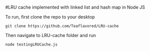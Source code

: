 #LRU cache implemented with linked list and hash map in Node JS

To run, first clone the repo to your desktop
````
git clone https://github.com/Teaflavored/LRU-cache
````

Then navigate to LRU-cache folder and run
````
node testingLRUCache.js
````
